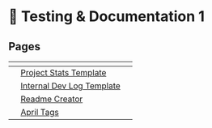 # 📘 Testing & Documentation 1

## Pages

<table data-view="cards"><thead><tr><th></th><th></th><th></th></tr></thead><tbody><tr><td></td><td><a href="project-stats-template-1.md">Project Stats Template</a></td><td></td></tr><tr><td></td><td><a href="internal-dev-log-template-1.md">Internal Dev Log Template</a></td><td></td></tr><tr><td></td><td><a href="readme-creator-1.md">Readme Creator</a></td><td></td></tr><tr><td></td><td><a href="april-tags-1.md">April Tags</a></td><td></td></tr></tbody></table>
